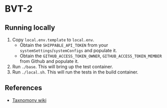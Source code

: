 # BVT-2

## Running locally

1. Copy `local.env.template` to `local.env`.
    - Obtain the `SHIPPABLE_API_TOKEN` from your `systemSettings`/`systemConfigs` and populate it.
    - Obtain the `GITHUB_ACCESS_TOKEN_OWNER`, `GITHUB_ACCESS_TOKEN_MEMBER` from Github and populate it.
2. Run `./base`. This will bring up the test container.
3. Run `./local.sh`. This will run the tests in the build container.

## References

* [Taxnomony wiki](https://github.com/Shippable/pm/wiki/test-automation-taxonomy)
